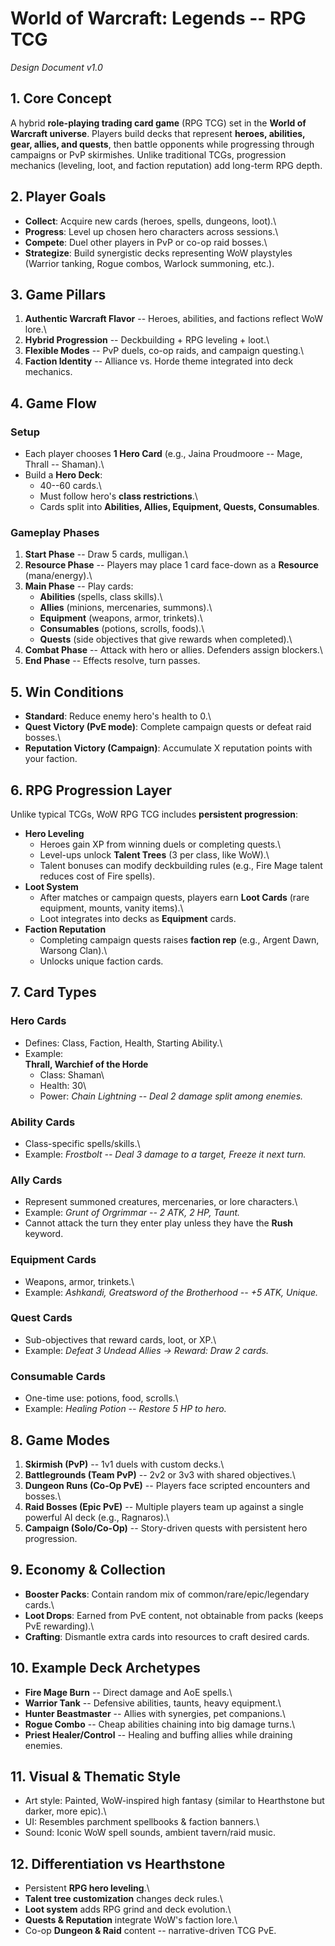 # World of Warcraft: Legends -- RPG TCG

*Design Document v1.0*

## 1. Core Concept

A hybrid **role-playing trading card game** (RPG TCG) set in the **World
of Warcraft universe**. Players build decks that represent **heroes,
abilities, gear, allies, and quests**, then battle opponents while
progressing through campaigns or PvP skirmishes. Unlike traditional
TCGs, progression mechanics (leveling, loot, and faction reputation) add
long-term RPG depth.

## 2. Player Goals

-   **Collect**: Acquire new cards (heroes, spells, dungeons, loot).\
-   **Progress**: Level up chosen hero characters across sessions.\
-   **Compete**: Duel other players in PvP or co-op raid bosses.\
-   **Strategize**: Build synergistic decks representing WoW playstyles
    (Warrior tanking, Rogue combos, Warlock summoning, etc.).

## 3. Game Pillars

1.  **Authentic Warcraft Flavor** -- Heroes, abilities, and factions
    reflect WoW lore.\
2.  **Hybrid Progression** -- Deckbuilding + RPG leveling + loot.\
3.  **Flexible Modes** -- PvP duels, co-op raids, and campaign
    questing.\
4.  **Faction Identity** -- Alliance vs. Horde theme integrated into
    deck mechanics.

## 4. Game Flow

### Setup

-   Each player chooses **1 Hero Card** (e.g., Jaina Proudmoore -- Mage,
    Thrall -- Shaman).\
-   Build a **Hero Deck**:
    -   40--60 cards.\
    -   Must follow hero's **class restrictions**.\
    -   Cards split into **Abilities, Allies, Equipment, Quests,
        Consumables**.

### Gameplay Phases

1.  **Start Phase** -- Draw 5 cards, mulligan.\
2.  **Resource Phase** -- Players may place 1 card face-down as a
    **Resource** (mana/energy).\
3.  **Main Phase** -- Play cards:
    -   **Abilities** (spells, class skills).\
    -   **Allies** (minions, mercenaries, summons).\
    -   **Equipment** (weapons, armor, trinkets).\
    -   **Consumables** (potions, scrolls, foods).\
    -   **Quests** (side objectives that give rewards when completed).\
4.  **Combat Phase** -- Attack with hero or allies. Defenders assign
    blockers.\
5.  **End Phase** -- Effects resolve, turn passes.

## 5. Win Conditions

-   **Standard**: Reduce enemy hero's health to 0.\
-   **Quest Victory (PvE mode)**: Complete campaign quests or defeat
    raid bosses.\
-   **Reputation Victory (Campaign)**: Accumulate X reputation points
    with your faction.

## 6. RPG Progression Layer

Unlike typical TCGs, WoW RPG TCG includes **persistent progression**:

-   **Hero Leveling**
    -   Heroes gain XP from winning duels or completing quests.\
    -   Level-ups unlock **Talent Trees** (3 per class, like WoW).\
    -   Talent bonuses can modify deckbuilding rules (e.g., Fire Mage
        talent reduces cost of Fire spells).
-   **Loot System**
    -   After matches or campaign quests, players earn **Loot Cards**
        (rare equipment, mounts, vanity items).\
    -   Loot integrates into decks as **Equipment** cards.
-   **Faction Reputation**
    -   Completing campaign quests raises **faction rep** (e.g., Argent
        Dawn, Warsong Clan).\
    -   Unlocks unique faction cards.

## 7. Card Types

### Hero Cards

-   Defines: Class, Faction, Health, Starting Ability.\
-   Example:\
    **Thrall, Warchief of the Horde**
    -   Class: Shaman\
    -   Health: 30\
    -   Power: *Chain Lightning -- Deal 2 damage split among enemies.*

### Ability Cards

-   Class-specific spells/skills.\
-   Example: *Frostbolt -- Deal 3 damage to a target, Freeze it next
    turn.*

### Ally Cards

-   Represent summoned creatures, mercenaries, or lore characters.\
-   Example: *Grunt of Orgrimmar -- 2 ATK, 2 HP, Taunt.*
-   Cannot attack the turn they enter play unless they have the **Rush** keyword.

### Equipment Cards

-   Weapons, armor, trinkets.\
-   Example: *Ashkandi, Greatsword of the Brotherhood -- +5 ATK,
    Unique.*

### Quest Cards

-   Sub-objectives that reward cards, loot, or XP.\
-   Example: *Defeat 3 Undead Allies → Reward: Draw 2 cards.*

### Consumable Cards

-   One-time use: potions, food, scrolls.\
-   Example: *Healing Potion -- Restore 5 HP to hero.*

## 8. Game Modes

1.  **Skirmish (PvP)** -- 1v1 duels with custom decks.\
2.  **Battlegrounds (Team PvP)** -- 2v2 or 3v3 with shared objectives.\
3.  **Dungeon Runs (Co-Op PvE)** -- Players face scripted encounters and
    bosses.\
4.  **Raid Bosses (Epic PvE)** -- Multiple players team up against a
    single powerful AI deck (e.g., Ragnaros).\
5.  **Campaign (Solo/Co-Op)** -- Story-driven quests with persistent
    hero progression.

## 9. Economy & Collection

-   **Booster Packs**: Contain random mix of common/rare/epic/legendary
    cards.\
-   **Loot Drops**: Earned from PvE content, not obtainable from packs
    (keeps PvE rewarding).\
-   **Crafting**: Dismantle extra cards into resources to craft desired
    cards.

## 10. Example Deck Archetypes

-   **Fire Mage Burn** -- Direct damage and AoE spells.\
-   **Warrior Tank** -- Defensive abilities, taunts, heavy equipment.\
-   **Hunter Beastmaster** -- Allies with synergies, pet companions.\
-   **Rogue Combo** -- Cheap abilities chaining into big damage turns.\
-   **Priest Healer/Control** -- Healing and buffing allies while
    draining enemies.

## 11. Visual & Thematic Style

-   Art style: Painted, WoW-inspired high fantasy (similar to
    Hearthstone but darker, more epic).\
-   UI: Resembles parchment spellbooks & faction banners.\
-   Sound: Iconic WoW spell sounds, ambient tavern/raid music.

## 12. Differentiation vs Hearthstone

-   Persistent **RPG hero leveling**.\
-   **Talent tree customization** changes deck rules.\
-   **Loot system** adds RPG grind and deck evolution.\
-   **Quests & Reputation** integrate WoW's faction lore.\
-   Co-op **Dungeon & Raid** content -- narrative-driven TCG PvE.
